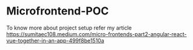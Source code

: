 # Microfrontend-POC
To know more about project setup refer my article https://sumitaec108.medium.com/micro-frontends-part2-angular-react-vue-together-in-an-app-499f8be1510a
